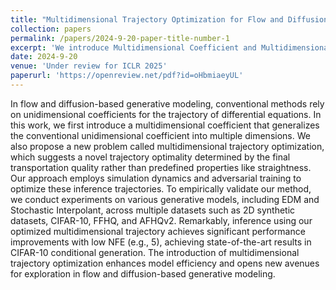 ```yaml
---
title: "Multidimensional Trajectory Optimization for Flow and Diffusion"
collection: papers
permalink: /papers/2024-9-20-paper-title-number-1
excerpt: 'We introduce Multidimensional Coefficient and Multidimensional Trajectory Optimization within the flow and diffusion framework, achieving state-of-the-art results in CIFAR-10 conditional generation.'
date: 2024-9-20
venue: 'Under review for ICLR 2025'
paperurl: 'https://openreview.net/pdf?id=oHbmiaeyUL'
---
```


In flow and diffusion-based generative modeling, conventional methods rely on unidimensional coefficients for the trajectory of differential equations. In this work, we first introduce a multidimensional coefficient that generalizes the conventional unidimensional coefficient into multiple dimensions. We also propose a new problem called multidimensional trajectory optimization, which suggests a novel trajectory optimality determined by the final transportation quality rather than predefined properties like straightness. Our approach employs simulation dynamics and adversarial training to optimize these inference trajectories. To empirically validate our method, we conduct experiments on various generative models, including EDM and Stochastic Interpolant, across multiple datasets such as 2D synthetic datasets, CIFAR-10, FFHQ, and AFHQv2. Remarkably, inference using our optimized multidimensional trajectory achieves significant performance improvements with low NFE (e.g., 5), achieving state-of-the-art results in CIFAR-10 conditional generation. The introduction of multidimensional trajectory optimization enhances model efficiency and opens new avenues for exploration in flow and diffusion-based generative modeling.
